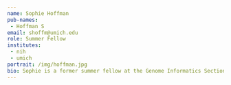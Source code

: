 ```yaml
---
name: Sophie Hoffman
pub-names:
 - Hoffman S
email: shoffm@umich.edu
role: Summer Fellow
institutes:
 - nih
 - umich
portrait: /img/hoffman.jpg
bio: Sophie is a former summer fellow at the Genome Informatics Section who worked on chromosome-specific epigenetic profiling of human rDNA arrays. She is currently a masters student studying bioinformatics at the University of Michigan.
---
```

